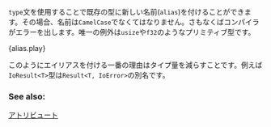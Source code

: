 <!-- The `type` statement can be used to give a new name to an existing type. Types
must have `CamelCase` names, or the compiler will raise a warning. The
exception to this rule are the primitive types: `usize`, `f32`, etc. -->
`type`文を使用することで既存の型に新しい名前(`alias`)を付けることができます。その場合、名前は`CamelCase`でなくてはなりません。さもなくばコンパイラがエラーを出します。唯一の例外は`usize`や`f32`のようなプリミティブ型です。

{alias.play}

<!-- The main use of aliases is to reduce typing; for example the `IoResult<T>` type
is an alias for the `Result<T, IoError>` type. -->
このようにエイリアスを付ける一番の理由はタイプ量を減らすことです。例えば`IoResult<T>`型は`Result<T, IoError>`の別名です。


### See also:

[アトリビュート](/attribute.html)
